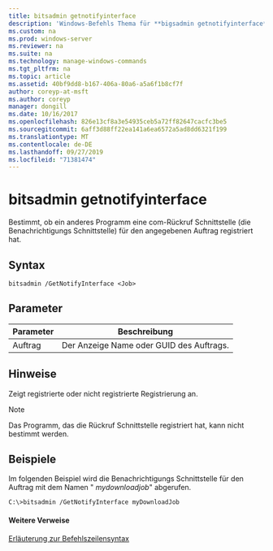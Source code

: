```yaml
---
title: bitsadmin getnotifyinterface
description: 'Windows-Befehls Thema für **bigsadmin getnotifyinterface** : bestimmt, ob ein anderes Programm eine com-Rückruf Schnittstelle für den angegebenen Auftrag registriert hat.'
ms.custom: na
ms.prod: windows-server
ms.reviewer: na
ms.suite: na
ms.technology: manage-windows-commands
ms.tgt_pltfrm: na
ms.topic: article
ms.assetid: 40bf9dd8-b167-406a-80a6-a5a6f1b8cf7f
author: coreyp-at-msft
ms.author: coreyp
manager: dongill
ms.date: 10/16/2017
ms.openlocfilehash: 826e13cf8a3e54935ceb5a72ff82647cacfc3be5
ms.sourcegitcommit: 6aff3d88ff22ea141a6ea6572a5ad8dd6321f199
ms.translationtype: MT
ms.contentlocale: de-DE
ms.lasthandoff: 09/27/2019
ms.locfileid: "71381474"
---
```

# <a name="bitsadmin-getnotifyinterface"></a>bitsadmin getnotifyinterface

Bestimmt, ob ein anderes Programm eine com-Rückruf Schnittstelle (die Benachrichtigungs Schnittstelle) für den angegebenen Auftrag registriert hat.

## <a name="syntax"></a>Syntax

```
bitsadmin /GetNotifyInterface <Job>
```

## <a name="parameters"></a>Parameter

|Parameter|Beschreibung|
|---------|-----------|
|Auftrag|Der Anzeige Name oder GUID des Auftrags.|

## <a name="remarks"></a>Hinweise

Zeigt registrierte oder nicht registrierte Registrierung an.

> [!NOTE]
> Das Programm, das die Rückruf Schnittstelle registriert hat, kann nicht bestimmt werden.

## <a name="BKMK_examples"></a>Beispiele

Im folgenden Beispiel wird die Benachrichtigungs Schnittstelle für den Auftrag mit dem Namen " *mydownloadjob*" abgerufen.
```
C:\>bitsadmin /GetNotifyInterface myDownloadJob
```

#### <a name="additional-references"></a>Weitere Verweise

[Erläuterung zur Befehlszeilensyntax](command-line-syntax-key.md)